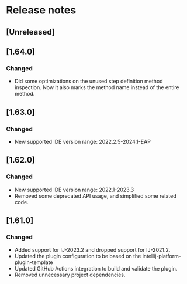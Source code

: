 # Release notes

## [Unreleased]

## [1.64.0]
### Changed
- Did some optimizations on the unused step definition method inspection. Now it also marks the method name instead of
the entire method.

## [1.63.0]
### Changed
- New supported IDE version range: 2022.2.5-2024.1-EAP

## [1.62.0]
### Changed
- New supported IDE version range: 2022.1-2023.3
- Removed some deprecated API usage, and simplified some related code.

## [1.61.0]
### Changed
- Added support for IJ-2023.2 and dropped support for IJ-2021.2.
- Updated the plugin configuration to be based on the intellij-platform-plugin-template
- Updated GitHub Actions integration to build and validate the plugin.
- Removed unnecessary project dependencies.
